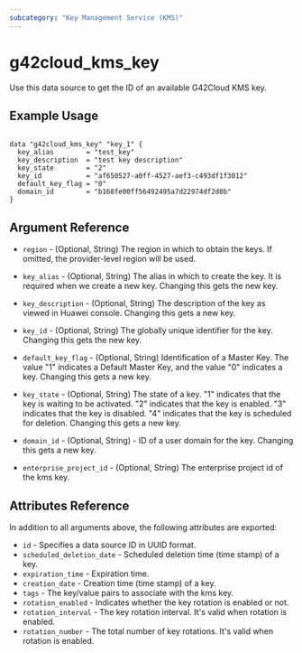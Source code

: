 ```yaml
---
subcategory: "Key Management Service (KMS)"
---
```


# g42cloud_kms_key

Use this data source to get the ID of an available G42Cloud KMS key.

## Example Usage

```hcl

data "g42cloud_kms_key" "key_1" {
  key_alias        = "test_key"
  key_description  = "test key description"
  key_state        = "2"
  key_id           = "af650527-a0ff-4527-aef3-c493df1f3012"
  default_key_flag = "0"
  domain_id        = "b168fe00ff56492495a7d22974df2d0b"
}
```

## Argument Reference

* `region` - (Optional, String) The region in which to obtain the keys. If omitted, the provider-level region will be
  used.

* `key_alias` - (Optional, String) The alias in which to create the key. It is required when we create a new key.
  Changing this gets the new key.

* `key_description` - (Optional, String) The description of the key as viewed in Huawei console. Changing this gets a
  new key.

* `key_id` - (Optional, String) The globally unique identifier for the key. Changing this gets the new key.

* `default_key_flag` - (Optional, String) Identification of a Master Key. The value "1" indicates a Default Master Key,
  and the value "0" indicates a key. Changing this gets a new key.

* `key_state` - (Optional, String) The state of a key. "1" indicates that the key is waiting to be activated.
  "2" indicates that the key is enabled. "3" indicates that the key is disabled. "4" indicates that the key is scheduled
  for deletion. Changing this gets a new key.

* `domain_id` - (Optional, String)  - ID of a user domain for the key. Changing this gets a new key.

* `enterprise_project_id` - (Optional, String) The enterprise project id of the kms key.

## Attributes Reference

In addition to all arguments above, the following attributes are exported:

* `id` - Specifies a data source ID in UUID format.
* `scheduled_deletion_date` - Scheduled deletion time (time stamp) of a key.
* `expiration_time` - Expiration time.
* `creation_date` - Creation time (time stamp) of a key.
* `tags` - The key/value pairs to associate with the kms key.
* `rotation_enabled` - Indicates whether the key rotation is enabled or not.
* `rotation_interval` - The key rotation interval. It's valid when rotation is enabled.
* `rotation_number` - The total number of key rotations. It's valid when rotation is enabled.

